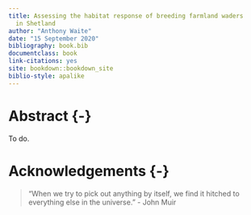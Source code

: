 ```yaml
---
title: Assessing the habitat response of breeding farmland waders
  in Shetland
author: "Anthony Waite"
date: "15 September 2020"
bibliography: book.bib
documentclass: book
link-citations: yes
site: bookdown::bookdown_site
biblio-style: apalike
---
```


# Abstract {-}

To do.

# Acknowledgements {-}

> “When we try to pick out anything by itself, we find it hitched to everything else in the universe.” - John Muir



<!-- 

TOCs
List of tables
List of figures
Acknowledgements
Declaration of individual authorship
Abstract
Introduction
Methodology
Results
Discussion
References
Appendicies
->

# Preface {-}

